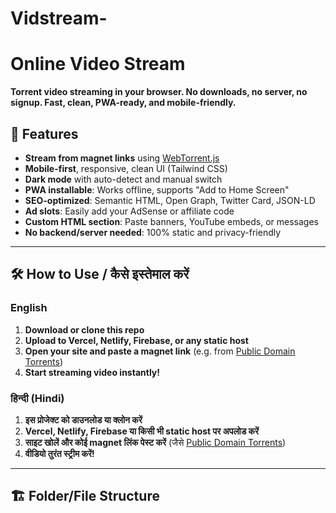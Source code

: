 # Vidstream-

# Online Video Stream

**Torrent video streaming in your browser. No downloads, no server, no signup. Fast, clean, PWA-ready, and mobile-friendly.**

## 🚀 Features

- **Stream from magnet links** using [WebTorrent.js](https://webtorrent.io/)
- **Mobile-first**, responsive, clean UI (Tailwind CSS)
- **Dark mode** with auto-detect and manual switch
- **PWA installable**: Works offline, supports "Add to Home Screen"
- **SEO-optimized**: Semantic HTML, Open Graph, Twitter Card, JSON-LD
- **Ad slots**: Easily add your AdSense or affiliate code
- **Custom HTML section**: Paste banners, YouTube embeds, or messages
- **No backend/server needed**: 100% static and privacy-friendly

---

## 🛠️ How to Use / कैसे इस्तेमाल करें

### English

1. **Download or clone this repo**
2. **Upload to Vercel, Netlify, Firebase, or any static host**
3. **Open your site and paste a magnet link** (e.g. from [Public Domain Torrents](https://publicdomainmovie.net/))
4. **Start streaming video instantly!**

### हिन्दी (Hindi)

1. **इस प्रोजेक्ट को डाउनलोड या क्लोन करें**
2. **Vercel, Netlify, Firebase या किसी भी static host पर अपलोड करें**
3. **साइट खोलें और कोई magnet लिंक पेस्ट करें** (जैसे [Public Domain Torrents](https://publicdomainmovie.net/))
4. **वीडियो तुरंत स्ट्रीम करें!**

---

## 🏗️ Folder/File Structure
